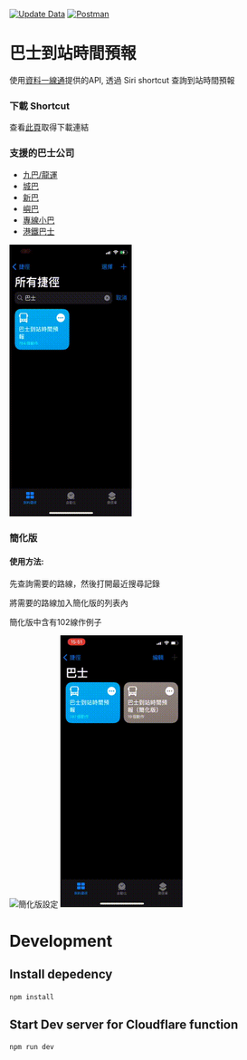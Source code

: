 [![Update Data](https://github.com/kennyfong19931/siri-shortcut-hk-bus-eta/actions/workflows/updateRoute.yml/badge.svg)](https://github.com/kennyfong19931/siri-shortcut-hk-bus-eta/actions/workflows/updateRoute.yml)
[![Postman](https://img.shields.io/badge/Postman-API%20doc-FF6C37?logo=postman&logoColor=white)](https://www.postman.com/crimson-spaceship-895558/workspace/siri-shortcut-hk-bus-eta/documentation/20883356-482dee34-62b2-48c3-b84d-31039fc26c44)

# 巴士到站時間預報

使用[資料一線通](https://data.gov.hk/)提供的API, 透過 Siri shortcut 查詢到站時間預報

### 下載 Shortcut
查看[此頁](/update.md)取得下載連結

### 支援的巴士公司
- [九巴/龍運](https://data.gov.hk/tc-data/dataset/hk-td-tis_21-etakmb)
- [城巴](https://data.gov.hk/tc-data/dataset/ctb-eta-transport-realtime-eta)
- [新巴](https://data.gov.hk/tc-data/dataset/nwfb-eta-transport-realtime-eta)
- [嶼巴](https://data.gov.hk/tc-data/dataset/nlb-bus-nlb-bus-service)
- [專線小巴](https://data.gov.hk/tc-data/dataset/hk-td-sm_7-real-time-arrival-data-of-gmb)
- [港鐵巴士](https://data.gov.hk/tc-data/dataset/mtr-mtr_bus-mtr-bus-eta-data)

![群組查詢功能](/image/group_query.gif)

### 簡化版

#### 使用方法:
先查詢需要的路線，然後打開最近搜尋記錄

將需要的路線加入簡化版的列表內

簡化版中含有102線作例子

![簡化版設定](/image/simplify_setup.gif)
![喂 Siri 執行簡化版](/image/simplify_demo_hey_siri.gif)

# Development
## Install depedency
`npm install`

## Start Dev server for Cloudflare function
`npm run dev`
